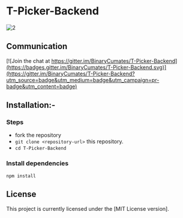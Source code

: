 # T-Picker-Backend

![2](https://user-images.githubusercontent.com/71969867/123111977-f8212900-d45a-11eb-9228-606a1fa548bf.png)

## Communication
[![Join the chat at https://gitter.im/BinaryCumates/T-Picker-Backend](https://badges.gitter.im/BinaryCumates/T-Picker-Backend.svg)](https://gitter.im/BinaryCumates/T-Picker-Backend?utm_source=badge&utm_medium=badge&utm_campaign=pr-badge&utm_content=badge)

## Installation:-
### Steps
*  fork the repository
* `git clone <repository-url>` this repository.
* `cd T-Picker-Backend`

### Install dependencies
```
npm install
```

## License

This project is currently licensed under the [MIT License version].
